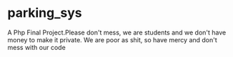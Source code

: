 # parking_sys
A Php Final Project.Please don't mess, we are students and we don't have money to make it private. We are poor as shit, so have mercy and don't mess with our code
